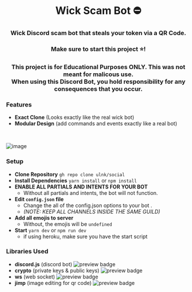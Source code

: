 <h1 align="center"><a>Wick Scam Bot ⛔</a></h1>
<h3 align="center">Wick Discord scam bot that steals your token via a QR Code.</h3>
<h3 align="center">Make sure to start this project ⭐!</h3>
<h3 align="center">This project is for Educational Purposes ONLY. This was not meant for malicous use. </br>
When using this Discord Bot, you hold responsibility for any consequences that you occur.</h3>

### Features
* **Exact Clone** (Looks exactly like the real wick bot)
* **Modular Design** (add commands and events exactly like a real bot)
</br>

![image](https://user-images.githubusercontent.com/93608862/178123406-119f5f84-f2bd-4b97-8bd9-168a68be3921.png)

### Setup
* **Clone Repository** `gh repo clone ulnk/social`
* **Install Dependencies** `yarn install` or `npm install`
* **ENABLE ALL PARTIALS AND INTENTS FOR YOUR BOT** 
  * Without all partials and intents, the bot will not function.
* **Edit `config.json` file**
  * Change the all of the config.json options to your bot .
  * *(NOTE: KEEP ALL CHANNELS INSIDE THE SAME GUILD)*
* **Add all emojis to server**
  * Without, the emojis will be `undefined`
* **Start** `yarn dev` or `npm run dev`
  * if using heroku, make sure you have the start script

### Libraries Used
* **discord.js** (discord bot) <img alt="preview badge" src="https://img.shields.io/npm/v/discord.js">
* **crypto** (private keys & public keys) <img alt="preview badge" src="https://img.shields.io/npm/v/crypto">
* **ws** (web socket) <img alt="preview badge" src="https://img.shields.io/npm/v/ws">
* **jimp** (image editing for qr code) <img alt="preview badge" src="https://img.shields.io/npm/v/jimp">
